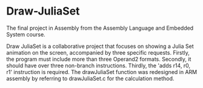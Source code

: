# Draw-JuliaSet
The final project in Assembly from the Assembly Language and Embedded System course.	

Draw JuliaSet is a collaborative project that focuses on showing a Julia Set animation on the screen, accompanied by three specific requests. Firstly, the program must include more than three Operand2 formats. Secondly, it should have over three non-branch instructions. Thirdly, the 'adds r14, r0, r1' instruction is required. The drawJuliaSet function was redesigned in ARM assembly by referring to drawJuliaSet.c for the calculation method.
